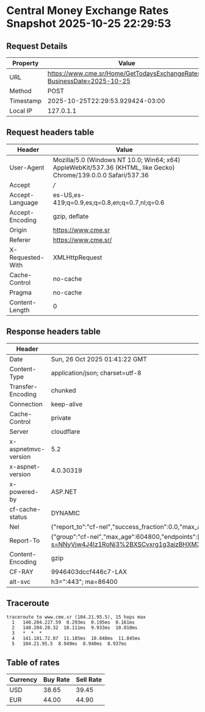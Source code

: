 # Central Money Exchange Rates Snapshot 2025-10-25 22:29:53
## Request Details

| Property | Value |
|----------|-------|
| URL | https://www.cme.sr/Home/GetTodaysExchangeRates/?BusinessDate=2025-10-25 |
| Method | POST |
| Timestamp | 2025-10-25T22:29:53.929424-03:00 |
| Local IP | 127.0.1.1 |
    
## Request headers table

| Header | Value |
|--------|-------|
| User-Agent | Mozilla/5.0 (Windows NT 10.0; Win64; x64) AppleWebKit/537.36 (KHTML, like Gecko) Chrome/139.0.0.0 Safari/537.36 |
| Accept | */* |
| Accept-Language | es-US,es-419;q=0.9,es;q=0.8,en;q=0.7,nl;q=0.6 |
| Accept-Encoding | gzip, deflate |
| Origin | https://www.cme.sr |
| Referer | https://www.cme.sr/ |
| X-Requested-With | XMLHttpRequest |
| Cache-Control | no-cache |
| Pragma | no-cache |
| Content-Length | 0 |

    
## Response headers table
| Header | Value |
|--------|-------|
| Date | Sun, 26 Oct 2025 01:41:22 GMT |
| Content-Type | application/json; charset=utf-8 |
| Transfer-Encoding | chunked |
| Connection | keep-alive |
| Cache-Control | private |
| Server | cloudflare |
| x-aspnetmvc-version | 5.2 |
| x-aspnet-version | 4.0.30319 |
| x-powered-by | ASP.NET |
| cf-cache-status | DYNAMIC |
| Nel | {"report_to":"cf-nel","success_fraction":0.0,"max_age":604800} |
| Report-To | {"group":"cf-nel","max_age":604800,"endpoints":[{"url":"https://a.nel.cloudflare.com/report/v4?s=NNyVjw4J4Iz1RoNj3%2BXSCvxrg1g3ajzBHXM3BFFaWOcLOd82inq1IVe9m3sg%2FvkW5KqbnRxEQKBCVtl9SlEW60JS8iMN6Pk30wc%3D"}]} |
| Content-Encoding | gzip |
| CF-RAY | 9946403dccf446c7-LAX |
| alt-svc | h3=":443"; ma=86400 |

## Traceroute 

```
traceroute to www.cme.sr (104.21.95.5), 15 hops max
  1   140.204.227.59  0.293ms  0.195ms  0.161ms 
  2   140.204.28.32  10.111ms  9.933ms  10.010ms 
  3   *  *  * 
  4   141.101.72.87  11.185ms  10.848ms  11.045ms 
  5   104.21.95.5  8.949ms  8.940ms  8.937ms 

```


## Table of rates

| Currency | Buy Rate | Sell Rate |
|----------|----------|-----------|
| USD | 38.65 | 39.45 |
| EUR | 44.00 | 44.90 |
